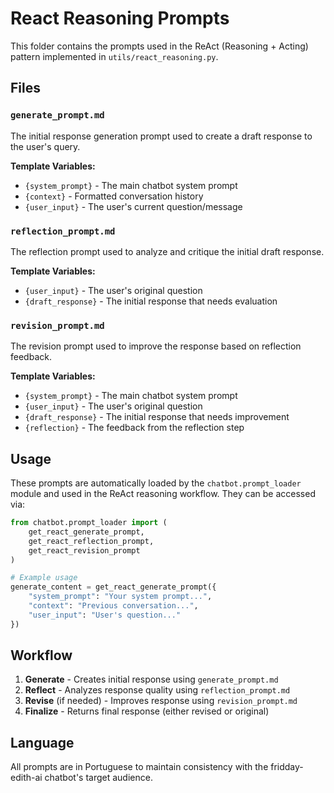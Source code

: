 # React Reasoning Prompts

This folder contains the prompts used in the ReAct (Reasoning + Acting) pattern implemented in `utils/react_reasoning.py`.

## Files

### `generate_prompt.md`
The initial response generation prompt used to create a draft response to the user's query.

**Template Variables:**
- `{system_prompt}` - The main chatbot system prompt
- `{context}` - Formatted conversation history
- `{user_input}` - The user's current question/message

### `reflection_prompt.md`
The reflection prompt used to analyze and critique the initial draft response.

**Template Variables:**
- `{user_input}` - The user's original question
- `{draft_response}` - The initial response that needs evaluation

### `revision_prompt.md`
The revision prompt used to improve the response based on reflection feedback.

**Template Variables:**
- `{system_prompt}` - The main chatbot system prompt  
- `{user_input}` - The user's original question
- `{draft_response}` - The initial response that needs improvement
- `{reflection}` - The feedback from the reflection step

## Usage

These prompts are automatically loaded by the `chatbot.prompt_loader` module and used in the ReAct reasoning workflow. They can be accessed via:

```python
from chatbot.prompt_loader import (
    get_react_generate_prompt,
    get_react_reflection_prompt, 
    get_react_revision_prompt
)

# Example usage
generate_content = get_react_generate_prompt({
    "system_prompt": "Your system prompt...",
    "context": "Previous conversation...",
    "user_input": "User's question..."
})
```

## Workflow

1. **Generate** - Creates initial response using `generate_prompt.md`
2. **Reflect** - Analyzes response quality using `reflection_prompt.md`  
3. **Revise** (if needed) - Improves response using `revision_prompt.md`
4. **Finalize** - Returns final response (either revised or original)

## Language

All prompts are in Portuguese to maintain consistency with the fridday-edith-ai chatbot's target audience.
